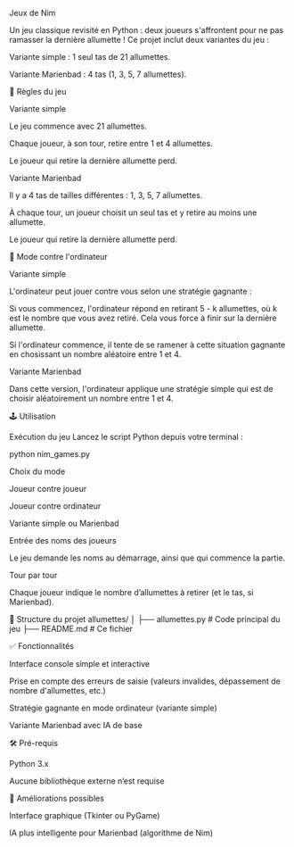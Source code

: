  Jeux de Nim 

Un jeu classique revisité en Python : deux joueurs s'affrontent pour ne pas ramasser la dernière allumette ! Ce projet inclut deux variantes du jeu :

Variante simple : 1 seul tas de 21 allumettes.

Variante Marienbad : 4 tas (1, 3, 5, 7 allumettes).

📜 Règles du jeu

Variante simple

Le jeu commence avec 21 allumettes.

Chaque joueur, à son tour, retire entre 1 et 4 allumettes.

Le joueur qui retire la dernière allumette perd.

Variante Marienbad 

Il y a 4 tas de tailles différentes : 1, 3, 5, 7 allumettes.

À chaque tour, un joueur choisit un seul tas et y retire au moins une allumette.

Le joueur qui retire la dernière allumette perd.

🤖 Mode contre l'ordinateur

Variante simple

L'ordinateur peut jouer contre vous selon une stratégie gagnante :

Si vous commencez, l'ordinateur répond en retirant 5 - k allumettes, où k est le nombre que vous avez retiré. Cela vous force à finir sur la dernière allumette.

Si l'ordinateur commence, il tente de se ramener à cette situation gagnante en chosissant un nombre aléatoire entre 1 et 4.

Variante Marienbad

Dans cette version, l'ordinateur applique une stratégie simple qui est de choisir aléatoirement un nombre entre 1 et 4.

🕹️ Utilisation

Exécution du jeu
Lancez le script Python depuis votre terminal :

python nim_games.py


Choix du mode

Joueur contre joueur

Joueur contre ordinateur

Variante simple ou Marienbad

Entrée des noms des joueurs

Le jeu demande les noms au démarrage, ainsi que qui commence la partie.

Tour par tour

Chaque joueur indique le nombre d’allumettes à retirer (et le tas, si Marienbad).

📂 Structure du projet
allumettes/
│
├── allumettes.py        # Code principal du jeu
├── README.md            # Ce fichier

✅ Fonctionnalités

Interface console simple et interactive

Prise en compte des erreurs de saisie (valeurs invalides, dépassement de nombre d'allumettes, etc.)

Stratégie gagnante en mode ordinateur (variante simple)

Variante Marienbad avec IA de base

🛠️ Pré-requis

Python 3.x

Aucune bibliothèque externe n’est requise

🚀 Améliorations possibles

Interface graphique (Tkinter ou PyGame)

IA plus intelligente pour Marienbad (algorithme de Nim)


